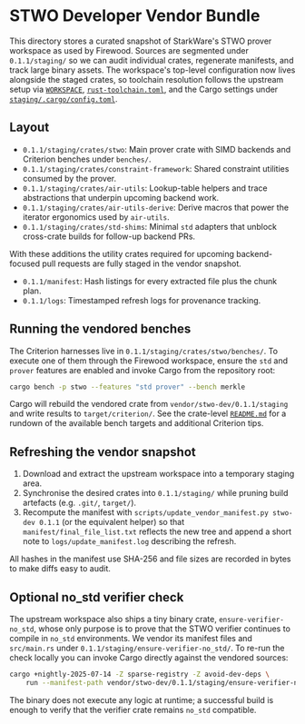 # STWO Developer Vendor Bundle

This directory stores a curated snapshot of StarkWare's STWO prover workspace as
used by Firewood. Sources are segmented under `0.1.1/staging/` so we can audit
individual crates, regenerate manifests, and track large binary assets. The
workspace's top-level configuration now lives alongside the staged crates, so
toolchain resolution follows the upstream setup via
[`WORKSPACE`](0.1.1/staging/WORKSPACE),
[`rust-toolchain.toml`](0.1.1/staging/rust-toolchain.toml), and the Cargo
settings under [`staging/.cargo/config.toml`](0.1.1/staging/.cargo/config.toml).

## Layout

- `0.1.1/staging/crates/stwo`: Main prover crate with SIMD backends and
  Criterion benches under `benches/`.
- `0.1.1/staging/crates/constraint-framework`: Shared constraint utilities
  consumed by the prover.
- `0.1.1/staging/crates/air-utils`: Lookup-table helpers and trace
  abstractions that underpin upcoming backend work.
- `0.1.1/staging/crates/air-utils-derive`: Derive macros that power the
  iterator ergonomics used by `air-utils`.
- `0.1.1/staging/crates/std-shims`: Minimal `std` adapters that unblock
  cross-crate builds for follow-up backend PRs.

With these additions the utility crates required for upcoming backend-focused
pull requests are fully staged in the vendor snapshot.
- `0.1.1/manifest`: Hash listings for every extracted file plus the chunk plan.
- `0.1.1/logs`: Timestamped refresh logs for provenance tracking.

## Running the vendored benches

The Criterion harnesses live in `0.1.1/staging/crates/stwo/benches/`. To execute
one of them through the Firewood workspace, ensure the `std` and `prover`
features are enabled and invoke Cargo from the repository root:

```bash
cargo bench -p stwo --features "std prover" --bench merkle
```

Cargo will rebuild the vendored crate from `vendor/stwo-dev/0.1.1/staging` and
write results to `target/criterion/`. See the crate-level
[`README.md`](0.1.1/staging/crates/stwo/README.md) for a rundown of the available
bench targets and additional Criterion tips.

## Refreshing the vendor snapshot

1. Download and extract the upstream workspace into a temporary staging area.
2. Synchronise the desired crates into `0.1.1/staging/` while pruning build
   artefacts (e.g. `.git/`, `target/`).
3. Recompute the manifest with `scripts/update_vendor_manifest.py stwo-dev 0.1.1`
   (or the equivalent helper) so that `manifest/final_file_list.txt` reflects the
   new tree and append a short note to `logs/update_manifest.log` describing the
   refresh.

All hashes in the manifest use SHA-256 and file sizes are recorded in bytes to
make diffs easy to audit.

## Optional no_std verifier check

The upstream workspace also ships a tiny binary crate,
`ensure-verifier-no_std`, whose only purpose is to prove that the STWO verifier
continues to compile in `no_std` environments. We vendor its manifest files and
`src/main.rs` under `0.1.1/staging/ensure-verifier-no_std/`. To re-run the check
locally you can invoke Cargo directly against the vendored sources:

```bash
cargo +nightly-2025-07-14 -Z sparse-registry -Z avoid-dev-deps \
    run --manifest-path vendor/stwo-dev/0.1.1/staging/ensure-verifier-no_std/Cargo.toml
```

The binary does not execute any logic at runtime; a successful build is enough
to verify that the verifier crate remains `no_std` compatible.

